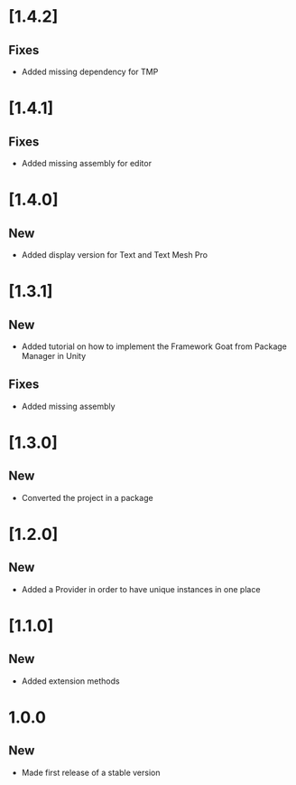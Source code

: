# [1.4.2]

## Fixes

- Added missing dependency for TMP

# [1.4.1]

## Fixes

- Added missing assembly for editor

# [1.4.0]

## New

- Added display version for Text and Text Mesh Pro

# [1.3.1]

## New

- Added tutorial on how to implement the Framework Goat from Package Manager in Unity

## Fixes

- Added missing assembly

# [1.3.0]

## New
- Converted the project in a package

# [1.2.0]

## New

- Added a Provider in order to have unique instances in one place

# [1.1.0]

## New

- Added extension methods

# 1.0.0

## New

- Made first release of a stable version